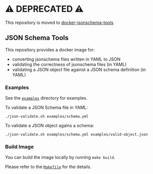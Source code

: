 # ⚠️ **DEPRECATED** ⚠️

This repository is moved to [docker-jsonschema-tools](https://github.com/roozbehf/docker-jsonschema-tools).

## JSON Schema Tools

This repository provides a docker image for:
- converting jsonschema files written in YAML to JSON
- validating the correctness of jsonschema files (in YAML)
- validating a JSON object file against a JSON schema definition (in YAML) 

### Examples

See the [`examples`](examples) directory for examples. 

To validate a JSON Schema file in YAML:
```
./json-validate.sh examples/schema.yml
```

To validate a JSON object agains a schema:
```
./json-validate.sh examples/schema.yml examples/valid-object.json 
```

### Build Image
You can build the image locally by running `make build`. 

Please refer to the [`Makefile`](Makefile) for the details. 

